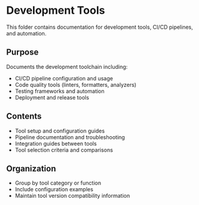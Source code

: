 # Development Tools

This folder contains documentation for development tools, CI/CD pipelines, and automation.

## Purpose
Documents the development toolchain including:
- CI/CD pipeline configuration and usage
- Code quality tools (linters, formatters, analyzers)
- Testing frameworks and automation
- Deployment and release tools

## Contents
- Tool setup and configuration guides
- Pipeline documentation and troubleshooting
- Integration guides between tools
- Tool selection criteria and comparisons

## Organization
- Group by tool category or function
- Include configuration examples
- Maintain tool version compatibility information
